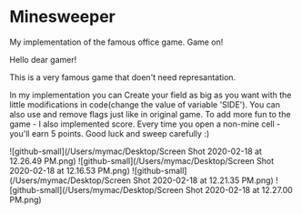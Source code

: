 # Minesweeper
My implementation of the famous office game. Game on!

Hello dear gamer!

This is a very famous game that doen't need represantation.

In my implementation you can Create your field as big as you want with the little modifications in code(change the value of variable 'SIDE'). You can also use and remove flags just like in original game.
To add more fun to the game - I also implemented score. Every time you open a non-mine cell - you'll earn 5 points.
Good luck and sweep carefully :)

![github-small](/Users/mymac/Desktop/Screen Shot 2020-02-18 at 12.26.49 PM.png)
![github-small](/Users/mymac/Desktop/Screen Shot 2020-02-18 at 12.16.53 PM.png)
![github-small](/Users/mymac/Desktop/Screen Shot 2020-02-18 at 12.21.35 PM.png)
![github-small](/Users/mymac/Desktop/Screen Shot 2020-02-18 at 12.27.00 PM.png)
